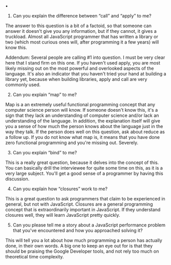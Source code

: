 •

1. Can you explain the difference between “call” and “apply” to me?

The answer to this question is a bit of a factoid, so that someone can answer it doesn't give you any information, but if they cannot, it gives a truckload. Almost all JavaScript programmer that has written a library or two \(which most curious ones will, after programming it a few years\) will know this.

Addendum: Several people are calling \#1 into question. I must be very clear here that I stand firm on this one. If you haven't used apply, you are most likely missing out on the most powerful and overlooked aspects of the language. It's also an indicator that you haven't tried your hand at building a library yet, because when building libraries, apply and call are very commonly used.

2. Can you explain “map” to me?

Map is a an extremely useful functional programming concept that any computer science person will know. If someone doesn't know this, it's a sign that they lack an understanding of computer science and/or lack an understanding of the language. In addition, the explanation itself will give you a sense of how much the person knows about the language just in the way they talk. If the person does well on this question, ask about reduce as a follow up. If you do not know what map is, it means that you have done zero functional programming and you're missing out. Severely.

3. Can you explain “bind” to me?

This is a really great question, because it delves into the concept of this. You can basically drill the interviewee for quite some time on this, as it is a very large subject. You'll get a good sense of a programmer by having this discussion.

4. Can you explain how “closures” work to me?

This is a great question to ask programmers that claim to be experienced in general, but not with JavaScript. Closures are a general programming concept that is extraordinarily important in JavaScript. If they understand closures well, they will learn JavaScript pretty quickly.

5. Can you please tell me a story about a JavaScript performance problem that you've encountered and how you approached solving it?

This will tell you a lot about how much programming a person has actually done, in their own words. A big one to keep an eye out for is that they should be praising the Google Developer tools, and not rely too much on theoretical time complexity.


